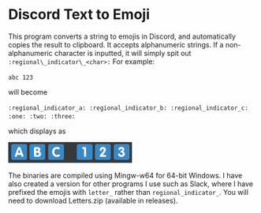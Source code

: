 # Discord Text to Emoji #

This program converts a string to emojis in Discord, and automatically copies the result to clipboard. It accepts alphanumeric strings. If a non-alphanumeric character is inputted, it will simply spit out `:regional\_indicator\_<char>:` For example:

`abc 123`

will become 

`:regional_indicator_a: :regional_indicator_b: :regional_indicator_c:       :one: :two: :three:`

which displays as

![Converted text](/images/converted.png)

The binaries are compiled using Mingw-w64 for 64-bit Windows. I have also created a version for other programs I use such as Slack, where I have prefixed the emojis with `letter_` rather than `regional_indicator_`. You will need to download Letters.zip (available in releases). 
